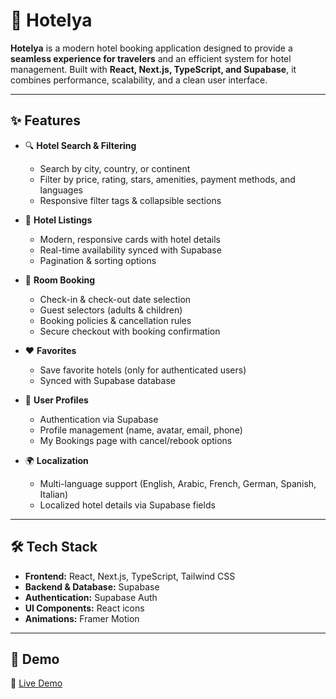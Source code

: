 # 🏨 Hotelya

**Hotelya** is a modern hotel booking application designed to provide a **seamless experience for travelers** and an efficient system for hotel management. Built with **React, Next.js, TypeScript, and Supabase**, it combines performance, scalability, and a clean user interface.

---

## ✨ Features

- 🔍 **Hotel Search & Filtering**

  - Search by city, country, or continent
  - Filter by price, rating, stars, amenities, payment methods, and languages
  - Responsive filter tags & collapsible sections

- 🏨 **Hotel Listings**

  - Modern, responsive cards with hotel details
  - Real-time availability synced with Supabase
  - Pagination & sorting options

- 📅 **Room Booking**

  - Check-in & check-out date selection
  - Guest selectors (adults & children)
  - Booking policies & cancellation rules
  - Secure checkout with booking confirmation

- ❤️ **Favorites**

  - Save favorite hotels (only for authenticated users)
  - Synced with Supabase database

- 👤 **User Profiles**

  - Authentication via Supabase
  - Profile management (name, avatar, email, phone)
  - My Bookings page with cancel/rebook options

- 🌍 **Localization**
  - Multi-language support (English, Arabic, French, German, Spanish, Italian)
  - Localized hotel details via Supabase fields

---

## 🛠️ Tech Stack

- **Frontend:** React, Next.js, TypeScript, Tailwind CSS
- **Backend & Database:** Supabase
- **Authentication:** Supabase Auth
- **UI Components:** React icons
- **Animations:** Framer Motion

---

## 🚀 Demo

🔗 [Live Demo](https://hotelya-eosin.vercel.app)
